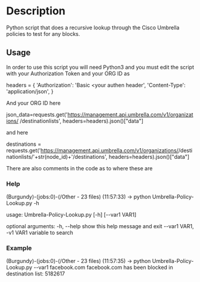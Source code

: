 # Description

Python script that does a recursive lookup through the Cisco Umbrella policies to test for any blocks. 

## Usage

In order to use this script you will need Python3 and you must edit the script with your Authorization Token and your ORG ID as

headers = {
		'Authorization': 'Basic <your authen header',
		'Content-Type': 'application/json',
	}
  
And your ORG ID here

json_data=requests.get('https://management.api.umbrella.com/v1/organizations/<ORG ID> /destinationlists', headers=headers).json()["data"]
	
and here
	
destinations = requests.get('https://management.api.umbrella.com/v1/organizations/<ORG ID>/destinationlists/'+str(node_id)+'/destinations', headers=headers).json()["data"]

There are also comments in the code as to where these are
  
### Help

(Burgundy)-(jobs:0)-(/Other - 23 files)
(11:57:33) -> python Umbrella-Policy-Lookup.py -h
	
usage: Umbrella-Policy-Lookup.py [-h] [--var1 VAR1]

optional arguments:
  -h, --help            show this help message and exit
  --var1 VAR1, -v1 VAR1
                        variable to search
                        
                        
### Example

(Burgundy)-(jobs:0)-(/Other - 23 files)
(11:57:35) -> python Umbrella-Policy-Lookup.py --var1 facebook.com
facebook.com has been blocked in destination list: 5182617
